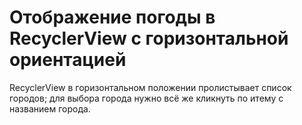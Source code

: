 # Отображение погоды в RecyclerView с горизонтальной ориентацией

RecyclerView в горизонтальном положении пролистывает список городов; для выбора города нужно всё же кликнуть по итему с названием города.
